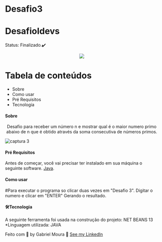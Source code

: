 # Desafio3
# DesafioIdevs

Status: Finalizado.✔️

<div align="center">
 <Img src="https://user-images.githubusercontent.com/69040085/160425646-383ede8d-8316-4fcc-b1e0-ffe371419c62.png" />
 </div>

Tabela de conteúdos
=================
<!--ts-->
   * Sobre
   * Como usar
   * Pré Requisitos
   * Tecnologia
<!--te-->


<h4>Sobre</h4>



<p align="center">Desafio para receber um número n e mostrar qual é o maior numero primo abaixo de n que é obtido através da soma consecutiva de números  primos.</p>

![captura 3](https://user-images.githubusercontent.com/69040085/160426124-1cc42b74-ea67-4dd3-a290-22f9eaac2e27.PNG)




<h4>Pré Requisitos</h4>

Antes de começar, você vai precisar ter instalado em sua máquina o seguinte software. <!-- Text link tag - by www.rapidtables.com -->
 <a href="https://javadl.oracle.com/webapps/download/AutoDL?BundleId=245776_df5ad55fdd604472a86a45a217032c7d">Java</a>.
 
<h4>Como usar</h4>

#Para executar o programa so clicar duas vezes em "Desafio 3". Digitar o numero  e clicar em "ENTER" Gerando o resultado.

<h4>🛠️Tecnologia</h4>
A seguinte ferramenta foi usada na construção do projeto:
NET BEANS 13 
*Linguagem utilizada: JAVA



Feito com 💙 by Gabriel Moura 👋 [See my LinkedIn](https://www.linkedin.com/in/gabriel-moura-9a275593/)

 

